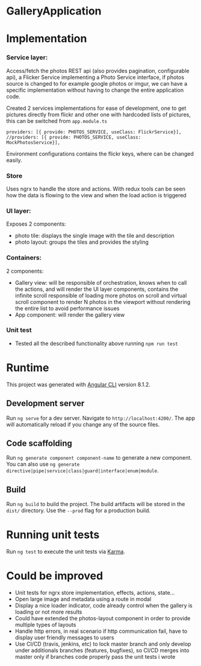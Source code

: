 
# GalleryApplication

# Implementation
### Service layer:
Access/fetch the photos REST api (also provides pagination, configurable api), a Flicker Service implementing a Photo Service interface, if photos source is changed to for example google photos or imgur, we can have a specific implementation without having to change the entire application code.

Created 2 services implementations for ease of development, one to get pictures directly from flickr and other one with hardcoded lists of pictures, this can be switched from `app.module.ts`
```
providers: [{ provide: PHOTOS_SERVICE, useClass: FlickrService}],
//providers: [{ provide: PHOTOS_SERVICE, useClass: MockPhotosService}],
```
Environment configurations contains the flickr keys, where can be changed easily.

### Store
Uses ngrx to handle the store and actions. With redux tools can be seen how the data is flowing to the view and when the load action is triggered

### UI layer:
Exposes 2 components:
- photo tile: displays the single image with the tile and description
- photo layout: groups the tiles and provides the styling

### Containers:
2 components:
- Gallery view: will be responsible of orchestration, knows when to call the actions, and will render the UI layer components, contains the infinite scroll responsible of loading more photos on scroll and virtual scroll component to render N photos in the viewport without rendering the entire list to avoid performance issues
- App component: will render the gallery view

### Unit test
- Tested all the described functionality above running `npm run test`

# Runtime

This project was generated with [Angular CLI](https://github.com/angular/angular-cli) version 8.1.2.

## Development server

Run `ng serve` for a dev server. Navigate to `http://localhost:4200/`. The app will automatically reload if you change any of the source files.

## Code scaffolding

Run `ng generate component component-name` to generate a new component. You can also use `ng generate directive|pipe|service|class|guard|interface|enum|module`.

## Build

Run `ng build` to build the project. The build artifacts will be stored in the `dist/` directory. Use the `--prod` flag for a production build.

# Running unit tests

Run `ng test` to execute the unit tests via [Karma](https://karma-runner.github.io).

# Could be improved
- Unit tests for ngrx store implementation, effects, actions, state...
- Open large image and metadata using a route in modal
- Display a nice loader indicator, code already control when the gallery is loading or not more results
- Could have extended the photos-layout component in order to provide multiple types of layouts
- Handle http errors, in real scenario if http communication fail, have to display user friendly messages to users
- Use CI/CD (travis, jenkins, etc) to lock master branch and only develop under additionals branches (features, bugfixes), so CI/CD merges into master only if branches code properly pass the unit tests i wrote
